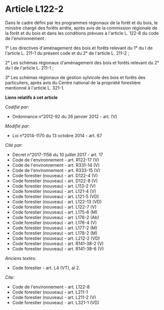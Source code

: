 # Article L122-2

Dans le cadre défini par les programmes régionaux de la forêt et du bois, le ministre chargé des forêts arrête, après avis de
la commission régionale de la forêt et du bois et dans les conditions prévues à l'article L. 122-8 du code de
l'environnement :

1° Les directives d'aménagement des bois et forêts relevant du 1° du I de l'article L. 211-1 du présent code et du 2° de
l'article L. 211-2 ;

2° Les schémas régionaux d'aménagement des bois et forêts relevant du 2° du I de l'article L. 211-1 ;

3° Les schémas régionaux de gestion sylvicole des bois et forêts des particuliers, après avis du Centre national de la
propriété forestière mentionné à l'article L. 321-1.

**Liens relatifs à cet article**

_Codifié par_:

  - Ordonnance n°2012-92 du 26 janvier 2012 - art. (V)

_Modifié par_:

  - Loi n°2014-1170 du 13 octobre 2014 - art. 67

_Cité par_:

  - Décret n°2017-1156 du 10 juillet 2017 - art. 17
  - Code de l'environnement - art. R122-17 (V)
  - Code de l'environnement - art. R331-14 (V)
  - Code de l'environnement - art. R333-15 (V)
  - Code forestier (nouveau) - art. D122-4 (V)
  - Code forestier (nouveau) - art. D122-8 (V)
  - Code forestier (nouveau) - art. L113-2 (V)
  - Code forestier (nouveau) - art. L121-4 (V)
  - Code forestier (nouveau) - art. L121-5 (VD)
  - Code forestier (nouveau) - art. L122-13 (VD)
  - Code forestier (nouveau) - art. L122-7 (V)
  - Code forestier (nouveau) - art. L175-6 (M)
  - Code forestier (nouveau) - art. L176-2 (Ab)
  - Code forestier (nouveau) - art. L176-4 (V)
  - Code forestier (nouveau) - art. L177-2 (M)
  - Code forestier (nouveau) - art. L178-2 (M)
  - Code forestier (nouveau) - art. L212-2 (VD)
  - Code forestier (nouveau) - art. R141-38-2 (V)
  - Code forestier (nouveau) - art. R141-38-6 (V)

_Anciens textes_:

  - Code forestier - art. L4 (VT), al 2.

_Cite_:

  - Code de l'environnement - art. L122-8
  - Code forestier (nouveau) - art. L211-1
  - Code forestier (nouveau) - art. L211-2 (V)
  - Code forestier (nouveau) - art. L321-1 (VD)
